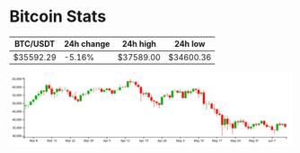 # Bitcoin Stats

BTC/USDT|24h change|24h high|24h low|
|---|---|---|---|
|$35592.29|-5.16%|$37589.00|$34600.36|

<img src="./chart.svg">
